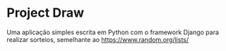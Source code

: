 # Project Draw

Uma aplicação simples escrita em Python com o framework Django para realizar sorteios, semelhante ao https://www.random.org/lists/

